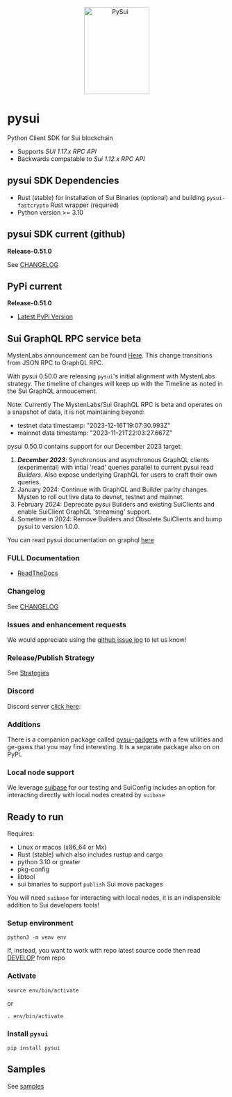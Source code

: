 <p align="center">
  <img width="150" height="200" src="https://raw.githubusercontent.com/FrankC01/pysui/main/images//pysui_logo_color.png" alt='PySui'>
</p>

# pysui

Python Client SDK for Sui blockchain

- Supports _SUI 1.17.x RPC API_
- Backwards compatable to _Sui 1.12.x RPC API_

## pysui SDK Dependencies

- Rust (stable) for installation of Sui Binaries (optional) and building `pysui-fastcrypto` Rust wrapper (required)
- Python version >= 3.10

## pysui SDK current (github)

**Release-0.51.0**

See [CHANGELOG](https://github.com/FrankC01/pysui/blob/main/CHANGELOG.md)

## PyPi current

**Release-0.51.0**

- [Latest PyPi Version](https://pypi.org/project/pysui/)

## Sui GraphQL RPC service beta

MystenLabs announcement can be found [Here](https://github.com/mystenLabs/sui/issues/13700). This change transitions
from JSON RPC to GraphQL RPC.

With pysui 0.50.0 are releasing `pysui`'s initial alignment with MystenLabs strategy. The timeline of changes will keep up with the Timeline as noted in the Sui GraphQL annoucement.

Note: Currently The MystenLabs/Sui GraphQL RPC is beta and operates on a snapshot of data, it is not maintaining beyond:
  - testnet data timestamp: "2023-12-16T19:07:30.993Z"
  - mainnet data timestamp: "2023-11-21T22:03:27.667Z"

pysui 0.50.0 contains support for our December 2023 target:

1. **_December 2023_**: Synchronous and asynchronous GraphQL clients (experimental) with intial 'read' queries parallel to current pysui read _Builders_. Also expose underlying GraphQL for users to craft their own queries.
2. January 2024: Continue with GraphQL and Builder parity changes. Mysten to roll out live data to devnet, testnet and mainnet.
3. February 2024: Deprecate pysui Builders and existing SuiClients and enable SuiClient GraphQL 'streaming' support.
4. Sometime in 2024: Remove Builders and Obsolete SuiClients and bump pysui to version 1.0.0.

You can read pysui documentation on graphql [here](https://pysui.readthedocs.io/en/latest/graphql.html)

### FULL Documentation

- [ReadTheDocs](https://pysui.readthedocs.io/en/latest/index.html)

### Changelog

See [CHANGELOG](https://github.com/FrankC01/pysui/blob/main/CHANGELOG.md)

### Issues and enhancement requests

We would appreciate using the [github issue log](https://github.com/FrankC01/pysui/issues) to let us know!

### Release/Publish Strategy

See [Strategies](https://github.com/FrankC01/pysui/blob/main/OP_STRATEGIES.md)

### Discord

Discord server [click here](https://discord.gg/uCGYfY4Ph4):

### Additions

There is a companion package called [pysui-gadgets](https://github.com/FrankC01/pysui_gadgets) with a few utilities and ge-gaws that you may find interesting. It is a separate package also on on PyPi.

### Local node support

We leverage [suibase](https://github.com/ChainMovers/suibase) for our testing and SuiConfig includes an option for interacting directly with local nodes created by `suibase`

## Ready to run

Requires:

- Linux or macos (x86_64 or Mx)
- Rust (stable) which also includes rustup and cargo
- python 3.10 or greater
- pkg-config
- libtool
- sui binaries to support `publish` Sui move packages

You will need `suibase` for interacting with local nodes, it is an indispensible addition to Sui developers tools!

### Setup environment

`python3 -m venv env`

If, instead, you want to work with repo latest source code then read [DEVELOP](https://github.com/FrankC01/pysui/blob/main/DEVELOP.md) from repo

### Activate

`source env/bin/activate`

or

`. env/bin/activate`

### Install `pysui`

`pip install pysui`

## Samples

See [samples](https://github.com/FrankC01/pysui/blob/main/samples/README.md)
